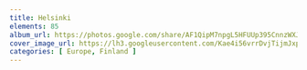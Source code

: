 ```yaml
---
title: Helsinki
elements: 85
album_url: https://photos.google.com/share/AF1QipM7npgL5HFUUp395CnnzWXJl_VpdsVfITsEr5j8Nn2uxrNzQjrnON3khvK7UEdFVQ?key=dmxMU0ZIOXphaE5hQjd5OGFLQkpSQmlJSmk4UzFn
cover_image_url: https://lh3.googleusercontent.com/Kae4i56vrrDvjTijmJxp3aGqJzEC9jbY3sfq63f9R1mBZ2EyOVCiE1Rfy8g1scvqBuCxv1woV8vEqbbyPLeRmNtFSxrhOO9alxyGOKtF7sahKt1GGe03HDW-LsauLnc6JWKIoR2z6r08VU1su1_kiu4fyVGhHjMFL7ol5IfuboCSdZsPr9kdJfsi2hOSNWnuzzBQkvhuoGeoaKuiefi5KqaGz3AV2Nr3U5hAKQvH-Bu2-O3Qp2BC6NYjqmrj8HMz6mx8MtZ-IzjgdgHsodQZxhHJO0SwIDMo-ktalnk0vJJLuefqPqntPfDHoIbM5t8B9zXwOHAbv66HYFmBgVAxEx6S_j7stFs2tCuTRwignwtzdyFhg87nsAqIglqqhzF5MPdssjSwW-yE_OUBbNnG3acv5CNNVoy6idOhbarpegfdLMosK3tu0pdxcIVpnkIU4ZX1VkcnPF9eJCzLzG3IE48dQrf1PiEgJ4faBIMOJE6yyPkYiDBpwCqoiwZraCtMVPiZ-rqGHQ0u4PM5lomYSEKvCS9fIP5g9wC3xVmhN1x0bgibaZfb9-RizjQWmHKWFw1hh1kMXq0XC6axTnSYp-ApeIvd_kSMDlCPLMM7VhBP3L8fv8SiB2ol6y_N3UbnCJDjGEF4bQbbtOhdZLhhd0kXObdFL_USAZQbDFgRevz22wOYF591dj8=s195-p-k-no
categories: [ Europe, Finland ]
---
```

